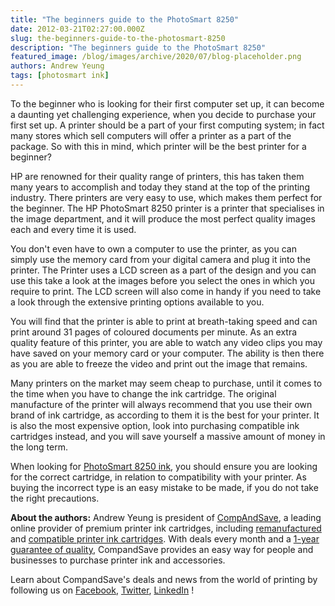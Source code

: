 ```yaml
---
title: "The beginners guide to the PhotoSmart 8250"
date: 2012-03-21T02:27:00.000Z
slug: the-beginners-guide-to-the-photosmart-8250
description: "The beginners guide to the PhotoSmart 8250"
featured_image: /blog/images/archive/2020/07/blog-placeholder.png
authors: Andrew Yeung
tags: [photosmart ink]
---
```


To the beginner who is looking for their first computer set up, it can become a daunting yet challenging experience, when you decide to purchase your first set up. A printer should be a part of your first computing system; in fact many stores which sell computers will offer a printer as a part of the package. So with this in mind, which printer will be the best printer for a beginner?

HP are renowned for their quality range of printers, this has taken them many years to accomplish and today they stand at the top of the printing industry. There printers are very easy to use, which makes them perfect for the beginner. The HP PhotoSmart 8250 printer is a printer that specialises in the image department, and it will produce the most perfect quality images each and every time it is used. 

You don't even have to own a computer to use the printer, as you can simply use the memory card from your digital camera and plug it into the printer. The Printer uses a LCD screen as a part of the design and you can use this take a look at the images before you select the ones in which you require to print. The LCD screen will also come in handy if you need to take a look through the extensive printing options available to you.

You will find that the printer is able to print at breath-taking speed and can print around 31 pages of coloured documents per minute. As an extra quality feature of this printer, you are able to watch any video clips you may have saved on your memory card or your computer. The ability is then there as you are able to freeze the video and print out the image that remains. 

Many printers on the market may seem cheap to purchase, until it comes to the time when you have to change the ink cartridge. The original manufacture of the printer will always recommend that you use their own brand of ink cartridge, as according to them it is the best for your printer. It is also the most expensive option, look into purchasing compatible ink cartridges instead, and you will save yourself a massive amount of money in the long term.  
  
When looking for [PhotoSmart 8250 ink](https://www.compandsave.com/hp/photosmart/8250-ink-cartridges), you should ensure you are looking for the correct cartridge, in relation to compatibility with your printer. As buying the incorrect type is an easy mistake to be made, if you do not take the right precautions.

**About the authors:** Andrew Yeung is president of [CompAndSave](https://www.compandsave.com/), a leading online provider of premium printer ink cartridges, including [remanufactured](https://www.compandsave.com/help) and [compatible printer ink cartridges](https://www.compandsave.com/help). With deals every month and a [1-year guarantee of quality](https://www.compandsave.com/help), CompandSave provides an easy way for people and businesses to purchase printer ink and accessories.

Learn about CompandSave's deals and news from the world of printing by following us on [Facebook](https://www.facebook.com/compandsave.ink), [Twitter](https://twitter.com/compandsave), [LinkedIn](https://www.linkedin.com) !